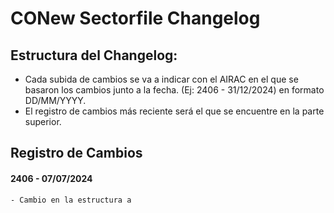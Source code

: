 # CONew Sectorfile Changelog

## Estructura del Changelog:
 - Cada subida de cambios se va a indicar con el AIRAC en el que se basaron los cambios junto a la fecha. (Ej: 2406 - 31/12/2024) en formato DD/MM/YYYY.
- El registro de cambios más reciente será el que se encuentre en la parte superior.

## Registro de Cambios 
 #### 2406 - 07/07/2024
    - Cambio en la estructura a